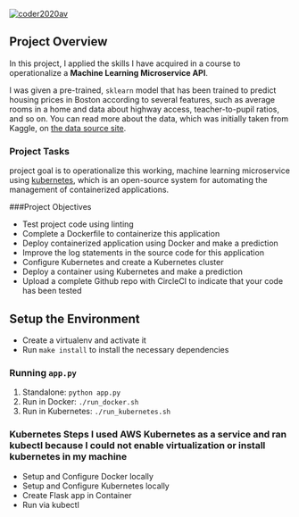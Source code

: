 [![coder2020av](https://circleci.com/gh/coder2020av/OMicroserviceAPI.svg?style=svg&circle-token=34e70b94ee060a5db665eb3fe308b6497ec5e450)](https://circleci.com/gh/circleci/circleci-docs)

## Project Overview

In this project, I applied the skills I have acquired in a course to operationalize a **Machine Learning Microservice API**. 

I was given a pre-trained, `sklearn` model that has been trained to predict housing prices in Boston according to several features, such as average rooms in a home and data about highway access, teacher-to-pupil ratios, and so on. You can read more about the data, which was initially taken from Kaggle, on [the data source site](https://www.kaggle.com/c/boston-housing). 

### Project Tasks

 project goal is to operationalize this working, machine learning microservice using [kubernetes](https://kubernetes.io/), which is an open-source system for automating the management of containerized applications.

###Project Objectives
* Test  project code using linting
* Complete a Dockerfile to containerize this application
* Deploy containerized application using Docker and make a prediction
* Improve the log statements in the source code for this application
* Configure Kubernetes and create a Kubernetes cluster
* Deploy a container using Kubernetes and make a prediction
* Upload a complete Github repo with CircleCI to indicate that your code has been tested


## Setup the Environment

* Create a virtualenv and activate it
* Run `make install` to install the necessary dependencies

### Running `app.py`

1. Standalone:  `python app.py`
2. Run in Docker:  `./run_docker.sh`
3. Run in Kubernetes:  `./run_kubernetes.sh`

### Kubernetes Steps I used AWS Kubernetes as a service and ran kubectl because I could not enable virtualization or install kubernetes in my machine

* Setup and Configure Docker locally
* Setup and Configure Kubernetes locally
* Create Flask app in Container
* Run via kubectl
